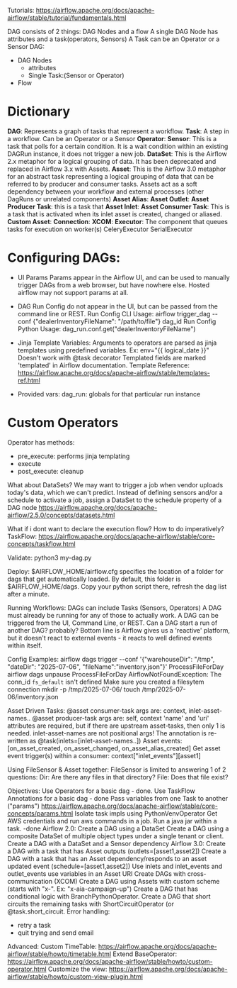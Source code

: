 Tutorials:
https://airflow.apache.org/docs/apache-airflow/stable/tutorial/fundamentals.html

DAG consists of 2 things: DAG Nodes and a flow
A single DAG Node has attributes and a task(operators, Sensors)
A Task can be an Operator or a Sensor
DAG:
+ DAG Nodes
  + attributes
  + Single Task:(Sensor or Operator)
+ Flow

# Dictionary
**DAG**: Represents a graph of tasks that represent a workflow.
**Task**: A step in a workflow. Can be an Operator or a Sensor
**Operator**:
**Sensor**: This is a task that polls for a certain condition. It is a wait condition within an existing DAGRun instance, it does not trigger a new job. 
**DataSet**: This is the Airflow 2.x metaphor for a logical grouping of data. It has been deprecated and replaced in Airflow 3.x with Assets.
**Asset**: This is the Airflow 3.0 metaphor for an abstract task representing a logical grouping of data that can be referred to by producer and consumer tasks. Assets act as a soft dependency between your workflow and external processes (other DagRuns or unrelated components)
**Asset Alias**:
**Asset Outlet**:
**Asset Producer Task**: this is a task that 
**Asset Inlet**:
**Asset Consumer Task**: This is a task that is activated when its inlet asset is created, changed or aliased.
**Custom Asset**:
**Connection**:
**XCOM**:
**Executor**: The component that queues tasks for execution on worker(s)
    CeleryExecutor
    SerialExecutor

# Configuring DAGs:
- UI Params
Params appear in the Airflow UI, and can be used to manually trigger DAGs from a web browser, but have nowhere else. Hosted airflow may not support params at all.

- DAG Run Config do not appear in the UI, but can be passed from the command line or REST. 
    Run Config CLI Usage:
        airflow trigger_dag --conf {"dealerInventoryFileName": "/path/to/file"} dag_id
    Run Config Python Usage:
        dag_run.conf.get("dealerInventoryFileName")

- Jinja Template Variables: Arguments to operators are parsed as jinja templates using predefined variables. 
    Ex: env="{{ logical_date }}"
    Doesn't work with @task decorator
    Templated fields are marked 'templated' in Airflow documentation.
    Template Reference: https://airflow.apache.org/docs/apache-airflow/stable/templates-ref.html

- Provided vars:
    dag_run: globals for that particular run instance

# Custom Operators
Operator has methods: 
 - pre_execute: performs jinja templating
 - execute
 - post_execute: cleanup

What about DataSets? We may want to trigger a job when vendor uploads today's data, which we can't predict.
Instead of defining sensors and/or a schedule to activate a job, assign a DataSet to the schedule property of a DAG node 
https://airflow.apache.org/docs/apache-airflow/2.5.0/concepts/datasets.html

What if i dont want to declare the execution flow? How to do imperatively? 
TaskFlow: https://airflow.apache.org/docs/apache-airflow/stable/core-concepts/taskflow.html

Validate:
python3 my-dag.py

Deploy:
$AIRFLOW_HOME/airflow.cfg specifies the location of a folder for dags that get automatically loaded.
By default, this folder is $AIRFLOW_HOME/dags. Copy your python script there, refresh the dag list after a minute.

Running Workflows:
DAGs can include Tasks (Sensors, Operators)
A DAG must already be running for any of those to actually work.
A DAG can be triggered from the UI, Command Line, or REST.
Can a DAG start a run of another DAG? probably?
Bottom line is Airflow gives us a 'reactive' platform, but it doesn't react to external events - it reacts to well defined events within itself.






Config Examples:
airflow dags trigger --conf '{"warehouseDir": "/tmp", "dateDir": "2025-07-06", "fileName":"inventory.json"}' ProcessFileForDay
airflow dags unpause ProcessFileForDay
AirflowNotFoundException: The conn_id `fs_default` isn't defined
Make sure you created a filesytem connection
mkdir -p /tmp/2025-07-06/
touch /tmp/2025-07-06/inventory.json

Asset Driven Tasks:
@asset consumer-task args are: context, inlet-asset-names..
@asset producer-task args are: self, context
'name' and 'uri' attributes are required, but if there are upstream asset-tasks, then only 1 is needed.
inlet-asset-names are not positional args! The annotation is re-written as @task(inlets=[inlet-asset-names..])
Asset events: [on_asset_created, on_asset_changed, on_asset_alias_created]
Get asset event trigger(s) within a consumer: context["inlet_events"][asset1]

Using FileSensor & Asset together:
FileSensor is limited to answering 1 of 2 questions:
Dir: Are there any files in that directory?
File: Does that file exist?

Objectives:
Use Operators for a basic dag - done.
Use TaskFlow Annotations for a basic dag - done
Pass variables from one Task to another ("params")
https://airflow.apache.org/docs/apache-airflow/stable/core-concepts/params.html
Isolate task impls using PythonVenvOperator
Get AWS credentials and run aws commands in a job.
Run a java jar within a task. -done
Airflow 2.0:
Create a DAG using a DataSet
Create a DAG using a composite DataSet of multiple object types under a single tenant or client.
Create a DAG with a DataSet and a Sensor dependency
Airflow 3.0:
Create a DAG with a task that has Asset outputs (outlets=[asset1,asset2])
Create a DAG with a task that has an Asset dependency/responds to an asset updated event (schedule=[asset1,asset2]) 
Use inlets and inlet_events and outlet_events
use variables in an Asset URI
Create DAGs with cross-communication (XCOM)
Create a DAG using Assets with custom scheme (starts with "x-". Ex: "x-aia-campaign-up")
Create a DAG that has conditional logic with BranchPythonOperator.
Create a DAG that short circuits the remaining tasks with ShortCircuitOperator (or @task.short_circuit.
Error handling:
 - retry a task
 - quit trying and send email

 Advanced:
 Custom TimeTable: https://airflow.apache.org/docs/apache-airflow/stable/howto/timetable.html
 Extend BaseOperator: https://airflow.apache.org/docs/apache-airflow/stable/howto/custom-operator.html
 Customize the view: https://airflow.apache.org/docs/apache-airflow/stable/howto/custom-view-plugin.html
